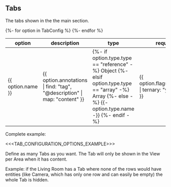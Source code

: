 ## Tabs

The tabs shown in the the main section.

<table>
  <thead>
    <tr>
      <th>option</th>
      <th>description</th>
      <th>type</th>
      <th>required</th>
      <th>default</th>
      <th>example</th>
    </tr>
  </thead>
  <tbody>
{%- for option in TabConfig %}
    <tr>
      <td>{{ option.name }}</td>
      <td>{{ option.annotations | find: "tag", "@description" | map: "content" }}</td>
      <td>
      {%- if option.type.type == "reference" -%}
        Object
      {%- elsif option.type.type == "array" -%}
        Array
      {%- else -%}
        {{- option.type.name -}}
      {%- endif -%}
      </td>
      <td>{{ option.flags.isOptional | ternary: "yes", "no" }}</td>
      <td>{{- option.annotations | find: "tag", "@defaultValue" | map: "content" -}}</td>
      <td>
        <pre>
{{- option.annotations | find: "tag", "@example" | map: "content" -}}
        </pre>
      </td>
    </tr>
{%- endfor %}
  </tbody>
</table>

Complete example:

<<<TAB_CONFIGURATION_OPTIONS_EXAMPLE>>>

Define as many Tabs as you want.
The Tab will only be shown in the View per Area when it has content.

Example: if the Living Room has a Tab where none of the rows would have entities (like Camera, which has only one row and can easily be empty) the whole Tab is hidden.
